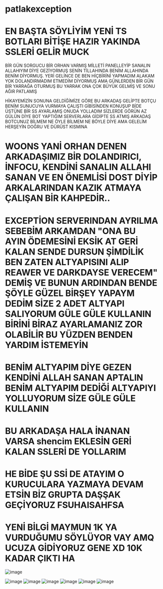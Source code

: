 
# patlakexception
# EN BAŞTA SÖYLİYİM YENİ TS BOTLARI BİTİŞE HAZIR YAKINDA SSLERİ GELİR MUCK

BİR GÜN SORGUCU BİR ORHAN VARMIŞ MİLLETİ PANELLEYİP SANALIN ALLAHIYIM DİYE GEZİYORMUŞ SENİN TİLLAHINDA BENİM ALLAHINDA BENİM DİYORMUŞ.
YERİ GELİNCE DE BEN HİÇBİRİNİ YAPMADIM ALAKAM YOK DOLANDIRMADIM ETMEDİM DİYORMUŞ 
AMA GÜNLERDEN BİR GÜN BİR YARRAĞA OTURMUŞ
BU YARRAK ONA ÇOK BÜYÜK GELMİŞ VE SONU AĞIR PATLAMIŞ



HİKAYEMİZİN SONUNA GELDİĞİMİZE GÖRE BU ARKADAŞ GELİPTE BOTÇU BENİM SUNUCUYA VURMAYA ÇALIŞTI GİBİSİNDEN KONUŞUP BİDE ÜSTÜNE BİR SS AYARLAMIŞ ONUDA YOLLADIM SİZLERDE GÖRÜN AZ GÜLÜN DİYE BOT YAPTIĞIM SERVERLARA GİDİPTE SS ATMIŞ ARKADAŞ BOTCUNUZ BİLMEM NE ÖYLE BİLMEM NE BÖYLE DİYE AMA GELELİM HERŞEYİN DOĞRU VE DÜRÜST KISMINA 

# WOONS YANİ ORHAN DENEN ARKADAŞIMIZ BİR DOLANDIRICI, İNFOCU, KENDİNİ SANALIN ALLAHI SANAN VE EN ÖNEMLİSİ DOST DİYİP ARKALARINDAN KAZIK ATMAYA ÇALIŞAN BİR KAHPEDİR..

# EXCEPTİON SERVERINDAN AYRILMA SEBEBİM ARKAMDAN "ONA BU AYIN ÖDEMESİNİ EKSİK AT GERİ KALAN SENDE DURSUN ŞİMDİLİK BEN ZATEN ALTYAPISINI ALIP REAWER VE DARKDAYSE VERECEM" DEMİŞ VE BUNUN ARDINDAN BENDE ŞÖYLE GÜZEL BİRŞEY YAPAYM DEDİM SİZE 2 ADET ALTYAPI SALIYORUM GÜLE GÜLE KULLANIN BİRİNİ BİRAZ AYARLAMANIZ ZOR OLABİLİR BU YÜZDEN BENDEN YARDIM İSTEMEYİN 

# BENİM ALTYAPIM DİYE GEZEN KENDİNİ ALLAH SANAN APTALIN BENİM ALTYAPIM DEDİĞİ ALTYAPIYI YOLLUYORUM SİZE GÜLE GÜLE KULLANIN 


# BU ARKADAŞA HALA İNANAN VARSA shencim EKLESİN GERİ KALAN SSLERİ DE YOLLARIM
# HE BİDE ŞU SSİ DE ATAYIM O KURUCULARA YAZMAYA DEVAM ETSİN BİZ GRUPTA DAŞŞAK GEÇİYORUZ FSUHAISAHFSA

# YENİ BİLGİ MAYMUN 1K YA VURDUĞUMU SÖYLÜYOR VAY AMQ UCUZA GİDİYORUZ GENE XD 10K KADAR ÇIKTI HA
![image](https://github.com/user-attachments/assets/de172596-12da-489b-aeaf-b308bb9883c2)

![image](https://github.com/user-attachments/assets/067174c7-aee1-4ede-8ac1-8bad0b8ffa5d)
![image](https://github.com/user-attachments/assets/45fc0cc3-0dce-43ca-aa72-5f9c40eb6b75)
![image](https://github.com/user-attachments/assets/8f8b842a-bcfa-458f-8ad9-3cd5238e018e)
![image](https://github.com/user-attachments/assets/75fb332c-d0de-4bb3-bcbc-99590b86f95c)
![image](https://github.com/user-attachments/assets/21a14d15-c752-477a-bb3a-fa436891b782)
![image](https://github.com/user-attachments/assets/d0a8c099-c3e1-4c9d-9622-1db2e71ee27d)
